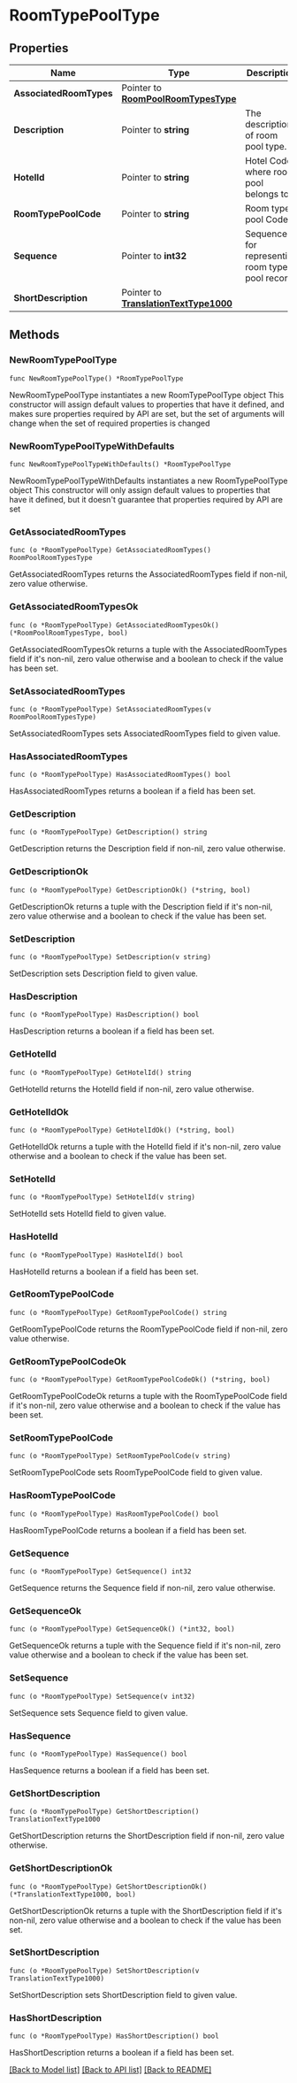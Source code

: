 # RoomTypePoolType

## Properties

Name | Type | Description | Notes
------------ | ------------- | ------------- | -------------
**AssociatedRoomTypes** | Pointer to [**RoomPoolRoomTypesType**](RoomPoolRoomTypesType.md) |  | [optional] 
**Description** | Pointer to **string** | The description of room pool type. | [optional] 
**HotelId** | Pointer to **string** | Hotel Code where room pool belongs to. | [optional] 
**RoomTypePoolCode** | Pointer to **string** | Room type pool Code. | [optional] 
**Sequence** | Pointer to **int32** | Sequence for representing room type pool record. | [optional] 
**ShortDescription** | Pointer to [**TranslationTextType1000**](TranslationTextType1000.md) |  | [optional] 

## Methods

### NewRoomTypePoolType

`func NewRoomTypePoolType() *RoomTypePoolType`

NewRoomTypePoolType instantiates a new RoomTypePoolType object
This constructor will assign default values to properties that have it defined,
and makes sure properties required by API are set, but the set of arguments
will change when the set of required properties is changed

### NewRoomTypePoolTypeWithDefaults

`func NewRoomTypePoolTypeWithDefaults() *RoomTypePoolType`

NewRoomTypePoolTypeWithDefaults instantiates a new RoomTypePoolType object
This constructor will only assign default values to properties that have it defined,
but it doesn't guarantee that properties required by API are set

### GetAssociatedRoomTypes

`func (o *RoomTypePoolType) GetAssociatedRoomTypes() RoomPoolRoomTypesType`

GetAssociatedRoomTypes returns the AssociatedRoomTypes field if non-nil, zero value otherwise.

### GetAssociatedRoomTypesOk

`func (o *RoomTypePoolType) GetAssociatedRoomTypesOk() (*RoomPoolRoomTypesType, bool)`

GetAssociatedRoomTypesOk returns a tuple with the AssociatedRoomTypes field if it's non-nil, zero value otherwise
and a boolean to check if the value has been set.

### SetAssociatedRoomTypes

`func (o *RoomTypePoolType) SetAssociatedRoomTypes(v RoomPoolRoomTypesType)`

SetAssociatedRoomTypes sets AssociatedRoomTypes field to given value.

### HasAssociatedRoomTypes

`func (o *RoomTypePoolType) HasAssociatedRoomTypes() bool`

HasAssociatedRoomTypes returns a boolean if a field has been set.

### GetDescription

`func (o *RoomTypePoolType) GetDescription() string`

GetDescription returns the Description field if non-nil, zero value otherwise.

### GetDescriptionOk

`func (o *RoomTypePoolType) GetDescriptionOk() (*string, bool)`

GetDescriptionOk returns a tuple with the Description field if it's non-nil, zero value otherwise
and a boolean to check if the value has been set.

### SetDescription

`func (o *RoomTypePoolType) SetDescription(v string)`

SetDescription sets Description field to given value.

### HasDescription

`func (o *RoomTypePoolType) HasDescription() bool`

HasDescription returns a boolean if a field has been set.

### GetHotelId

`func (o *RoomTypePoolType) GetHotelId() string`

GetHotelId returns the HotelId field if non-nil, zero value otherwise.

### GetHotelIdOk

`func (o *RoomTypePoolType) GetHotelIdOk() (*string, bool)`

GetHotelIdOk returns a tuple with the HotelId field if it's non-nil, zero value otherwise
and a boolean to check if the value has been set.

### SetHotelId

`func (o *RoomTypePoolType) SetHotelId(v string)`

SetHotelId sets HotelId field to given value.

### HasHotelId

`func (o *RoomTypePoolType) HasHotelId() bool`

HasHotelId returns a boolean if a field has been set.

### GetRoomTypePoolCode

`func (o *RoomTypePoolType) GetRoomTypePoolCode() string`

GetRoomTypePoolCode returns the RoomTypePoolCode field if non-nil, zero value otherwise.

### GetRoomTypePoolCodeOk

`func (o *RoomTypePoolType) GetRoomTypePoolCodeOk() (*string, bool)`

GetRoomTypePoolCodeOk returns a tuple with the RoomTypePoolCode field if it's non-nil, zero value otherwise
and a boolean to check if the value has been set.

### SetRoomTypePoolCode

`func (o *RoomTypePoolType) SetRoomTypePoolCode(v string)`

SetRoomTypePoolCode sets RoomTypePoolCode field to given value.

### HasRoomTypePoolCode

`func (o *RoomTypePoolType) HasRoomTypePoolCode() bool`

HasRoomTypePoolCode returns a boolean if a field has been set.

### GetSequence

`func (o *RoomTypePoolType) GetSequence() int32`

GetSequence returns the Sequence field if non-nil, zero value otherwise.

### GetSequenceOk

`func (o *RoomTypePoolType) GetSequenceOk() (*int32, bool)`

GetSequenceOk returns a tuple with the Sequence field if it's non-nil, zero value otherwise
and a boolean to check if the value has been set.

### SetSequence

`func (o *RoomTypePoolType) SetSequence(v int32)`

SetSequence sets Sequence field to given value.

### HasSequence

`func (o *RoomTypePoolType) HasSequence() bool`

HasSequence returns a boolean if a field has been set.

### GetShortDescription

`func (o *RoomTypePoolType) GetShortDescription() TranslationTextType1000`

GetShortDescription returns the ShortDescription field if non-nil, zero value otherwise.

### GetShortDescriptionOk

`func (o *RoomTypePoolType) GetShortDescriptionOk() (*TranslationTextType1000, bool)`

GetShortDescriptionOk returns a tuple with the ShortDescription field if it's non-nil, zero value otherwise
and a boolean to check if the value has been set.

### SetShortDescription

`func (o *RoomTypePoolType) SetShortDescription(v TranslationTextType1000)`

SetShortDescription sets ShortDescription field to given value.

### HasShortDescription

`func (o *RoomTypePoolType) HasShortDescription() bool`

HasShortDescription returns a boolean if a field has been set.


[[Back to Model list]](../README.md#documentation-for-models) [[Back to API list]](../README.md#documentation-for-api-endpoints) [[Back to README]](../README.md)


